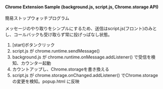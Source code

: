 #### Chrome Extension Sample (background.js, script.js, Chrome.storage API)
簡易ストップウォッチプログラム

メッセージのやり取りをシンプルにするため、送信はscript.js(フロント)のみとし、コールバックも受け取らず常に投げっぱなし状態。

1. [start]ボタンクリック
1. script.js が chrome.runtime.sendMessage()
1. background.js が chrome.runtime.onMessage.addListener() で受信を検知、カウンター起動
1. カウントアップし、Chrome.storageを書き換える
1. script.js が chrome.storage.onChanged.addListener() でChrome.storageの変更を検知。popup.html に反映

